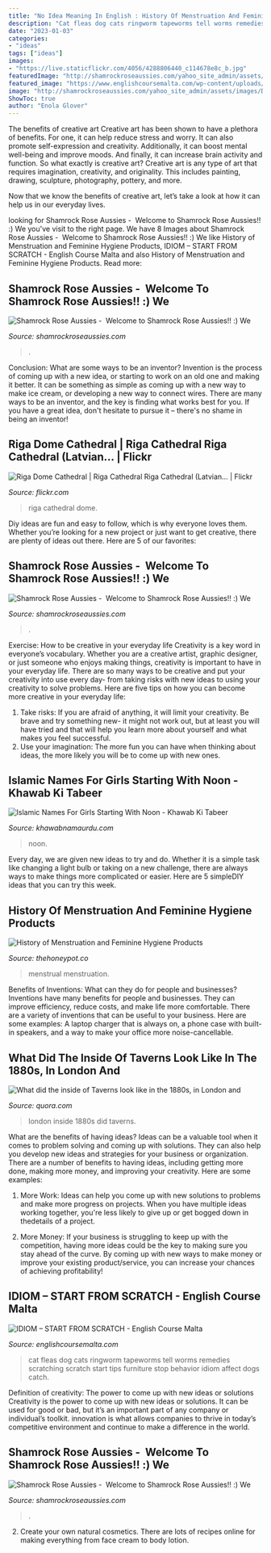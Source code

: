 ```yaml
---
title: "No Idea Meaning In English : History Of Menstruation And Feminine Hygiene Products"
description: "Cat fleas dog cats ringworm tapeworms tell worms remedies scratching scratch start tips furniture stop behavior idiom affect dogs catch"
date: "2023-01-03"
categories:
- "ideas"
tags: ["ideas"]
images:
- "https://live.staticflickr.com/4056/4288806440_c114678e8c_b.jpg"
featuredImage: "http://shamrockroseaussies.com/yahoo_site_admin/assets/images/DSC_0131.262172613_std.JPG"
featured_image: "https://www.englishcoursemalta.com/wp-content/uploads/2013/01/TO-START-FROM-SCRATCH-IDIOM.jpg"
image: "http://shamrockroseaussies.com/yahoo_site_admin/assets/images/DSC_0795.124232659_std.JPG"
ShowToc: true
author: "Enola Glover"
---
```



The benefits of creative art
Creative art has been shown to have a plethora of benefits. For one, it can help reduce stress and worry. It can also promote self-expression and creativity. Additionally, it can boost mental well-being and improve moods. And finally, it can increase brain activity and function.
So what exactly is creative art? Creative art is any type of art that requires imagination, creativity, and originality. This includes painting, drawing, sculpture, photography, pottery, and more.

Now that we know the benefits of creative art, let’s take a look at how it can help us in our everyday lives.

	

		
looking for Shamrock Rose Aussies - ﻿﻿﻿ Welcome to Shamrock Rose Aussies!! :) We you've visit to the right page. We have 8 Images about Shamrock Rose Aussies - ﻿﻿﻿ Welcome to Shamrock Rose Aussies!! :) We like History of Menstruation and Feminine Hygiene Products, IDIOM – START FROM SCRATCH - English Course Malta and also History of Menstruation and Feminine Hygiene Products. Read more:
		
    
## Shamrock Rose Aussies - ﻿﻿﻿ Welcome To Shamrock Rose Aussies!! :) We

<img loading=lazy src="http://shamrockroseaussies.com/yahoo_site_admin/assets/images/DSC_0795.124232659_std.JPG" onerror="this.onerror=null;this.src='https://tse1.mm.bing.net/th?id=OIP.uNGK2SLKxvFz2D7N60oTtwHaEU&amp;pid=15.1';" alt="Shamrock Rose Aussies - ﻿﻿﻿ Welcome to Shamrock Rose Aussies!! :) We">

_Source: shamrockroseaussies.com_

>. 

	

Conclusion: What are some ways to be an inventor?
Invention is the process of coming up with a new idea, or starting to work on an old one and making it better. It can be something as simple as coming up with a new way to make ice cream, or developing a new way to connect wires. There are many ways to be an inventor, and the key is finding what works best for you. If you have a great idea, don't hesitate to pursue it – there's no shame in being an inventor!

    
## Riga Dome Cathedral | Riga Cathedral Riga Cathedral (Latvian… | Flickr

<img loading=lazy src="https://live.staticflickr.com/4056/4288806440_c114678e8c_b.jpg" onerror="this.onerror=null;this.src='https://tse4.mm.bing.net/th?id=OIP.zOs4QG5VrZ4HHdzalcBLvwHaFf&amp;pid=15.1';" alt="Riga Dome Cathedral | Riga Cathedral Riga Cathedral (Latvian… | Flickr">

_Source: flickr.com_

>riga cathedral dome. 

	

Diy ideas are fun and easy to follow, which is why everyone loves them. Whether you’re looking for a new project or just want to get creative, there are plenty of ideas out there. Here are 5 of our favorites: 

    
## Shamrock Rose Aussies - ﻿﻿﻿ Welcome To Shamrock Rose Aussies!! :) We

<img loading=lazy src="http://shamrockroseaussies.com/yahoo_site_admin/assets/images/DSC_0131.262172613_std.JPG" onerror="this.onerror=null;this.src='https://tse2.mm.bing.net/th?id=OIP.FA26ASpfj6MQy1hfWiuc9wHaE-&amp;pid=15.1';" alt="Shamrock Rose Aussies - ﻿﻿﻿ Welcome to Shamrock Rose Aussies!! :) We">

_Source: shamrockroseaussies.com_

>. 

	

Exercise: How to be creative in your everyday life
Creativity is a key word in everyone’s vocabulary. Whether you are a creative artist, graphic designer, or just someone who enjoys making things, creativity is important to have in your everyday life. There are so many ways to be creative and put your creativity into use every day- from taking risks with new ideas to using your creativity to solve problems. Here are five tips on how you can become more creative in your everyday life: 
1. Take risks: If you are afraid of anything, it will limit your creativity. Be brave and try something new- it might not work out, but at least you will have tried and that will help you learn more about yourself and what makes you feel successful. 
2. Use your imagination: The more fun you can have when thinking about ideas, the more likely you will be to come up with new ones.

    
## Islamic Names For Girls Starting With Noon - Khawab Ki Tabeer

<img loading=lazy src="https://khawabnamaurdu.com/wp-content/uploads/2019/04/noon-4-1-768x1211.jpg" onerror="this.onerror=null;this.src='https://tse2.mm.bing.net/th?id=OIP.WAcly24UlsiXrD09CS5s4AHaLr&amp;pid=15.1';" alt="Islamic Names For Girls Starting With Noon - Khawab Ki Tabeer">

_Source: khawabnamaurdu.com_

>noon. 

	

Every day, we are given new ideas to try and do. Whether it is a simple task like changing a light bulb or taking on a new challenge, there are always ways to make things more complicated or easier. Here are 5 simpleDIY ideas that you can try this week.

    
## History Of Menstruation And Feminine Hygiene Products

<img loading=lazy src="https://cdn.shopify.com/s/files/1/0510/5657/articles/iStock-1171694051.jpg?v=1606840563" onerror="this.onerror=null;this.src='https://tse3.mm.bing.net/th?id=OIP.Fd11JqotAv4WOfHj3i4q7QHaE8&amp;pid=15.1';" alt="History of Menstruation and Feminine Hygiene Products">

_Source: thehoneypot.co_

>menstrual menstruation. 

	

Benefits of Inventions: What can they do for people and businesses?
Inventions have many benefits for people and businesses. They can improve efficiency, reduce costs, and make life more comfortable. There are a variety of inventions that can be useful to your business. Here are some examples: A laptop charger that is always on, a phone case with built-in speakers, and a way to make your office more noise-cancellable.

    
## What Did The Inside Of Taverns Look Like In The 1880s, In London And

<img loading=lazy src="https://qph.fs.quoracdn.net/main-qimg-af74f917a3154c22485acef300a0d5d7-c" onerror="this.onerror=null;this.src='https://tse4.mm.bing.net/th?id=OIP.6M1n_GHHM6wPm-MT5EeQ3AHaE7&amp;pid=15.1';" alt="What did the inside of Taverns look like in the 1880s, in London and">

_Source: quora.com_

>london inside 1880s did taverns. 

	

What are the benefits of having ideas?
Ideas can be a valuable tool when it comes to problem solving and coming up with solutions. They can also help you develop new ideas and strategies for your business or organization. There are a number of benefits to having ideas, including getting more done, making more money, and improving your creativity. Here are some examples:
1. More Work: Ideas can help you come up with new solutions to problems and make more progress on projects. When you have multiple ideas working together, you're less likely to give up or get bogged down in thedetails of a project.

2. More Money: If your business is struggling to keep up with the competition, having more ideas could be the key to making sure you stay ahead of the curve. By coming up with new ways to make money or improve your existing product/service, you can increase your chances of achieving profitability!

    
## IDIOM – START FROM SCRATCH - English Course Malta

<img loading=lazy src="https://www.englishcoursemalta.com/wp-content/uploads/2013/01/TO-START-FROM-SCRATCH-IDIOM.jpg" onerror="this.onerror=null;this.src='https://tse1.mm.bing.net/th?id=OIP.v16Tzrz6mBnjwm0lTzRN3QHaFj&amp;pid=15.1';" alt="IDIOM – START FROM SCRATCH - English Course Malta">

_Source: englishcoursemalta.com_

>cat fleas dog cats ringworm tapeworms tell worms remedies scratching scratch start tips furniture stop behavior idiom affect dogs catch. 

	

Definition of creativity: The power to come up with new ideas or solutions
Creativity is the power to come up with new ideas or solutions. It can be used for good or bad, but it’s an important part of any company or individual’s toolkit. innovation is what allows companies to thrive in today’s competitive environment and continue to make a difference in the world.

    
## Shamrock Rose Aussies - ﻿﻿﻿ Welcome To Shamrock Rose Aussies!! :) We

<img loading=lazy src="http://shamrockroseaussies.com/yahoo_site_admin/assets/images/DSC_0117.262170820_std.JPG" onerror="this.onerror=null;this.src='https://tse3.mm.bing.net/th?id=OIP.KZ-JkgxRUBLkEoUbWBnizQHaGK&amp;pid=15.1';" alt="Shamrock Rose Aussies - ﻿﻿﻿ Welcome to Shamrock Rose Aussies!! :) We">

_Source: shamrockroseaussies.com_

>. 

	

2. Create your own natural cosmetics. There are lots of recipes online for making everything from face cream to body lotion.

